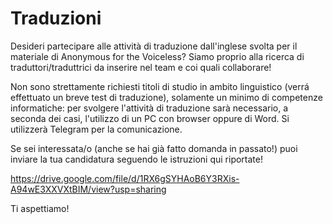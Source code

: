 # Traduzioni


Desideri partecipare alle attività di traduzione dall'inglese svolta
per il materiale di Anonymous for the Voiceless?  Siamo proprio alla
ricerca di traduttori/traduttrici da inserire nel team e coi quali
collaborare!

Non sono strettamente richiesti titoli di studio in ambito linguistico
(verrá effettuato un breve test di traduzione), solamente un minimo di
competenze informatiche: per svolgere l'attività di traduzione sarà
necessario, a seconda dei casi, l'utilizzo di un PC con browser oppure
di Word. Si utilizzerà Telegram per la comunicazione.

Se sei interessata/o (anche se hai già fatto domanda in passato!) puoi inviare la tua candidatura seguendo le istruzioni qui riportate!

https://drive.google.com/file/d/1RX6gSYHAoB6Y3RXis-A94wE3XXVXtBIM/view?usp=sharing

Ti aspettiamo!
